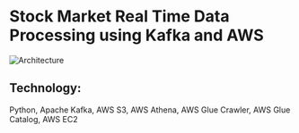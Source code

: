 # Stock Market Real Time Data Processing using Kafka and AWS 

![Architecture](https://github.com/Vd1299/Real-time-stock-market-data-processing-using-Kafka/assets/60086631/d5367ec6-d781-4270-8316-414a7ccdf09e)


## Technology:
Python, Apache Kafka, AWS S3, AWS Athena, AWS Glue Crawler, AWS Glue Catalog, AWS EC2
